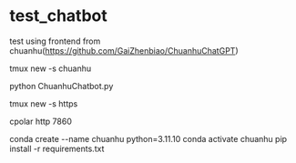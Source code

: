 # test_chatbot
test using frontend from chuanhu(https://github.com/GaiZhenbiao/ChuanhuChatGPT)

tmux new -s chuanhu

python ChuanhuChatbot.py

tmux new -s https

cpolar http 7860


conda create --name chuanhu python=3.11.10
conda activate chuanhu
pip install -r requirements.txt

